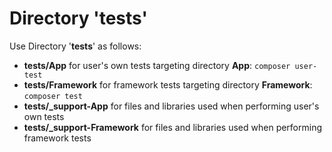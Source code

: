 # Directory '**tests**'

Use Directory '**tests**' as follows:
* **tests/App** for user's own tests targeting directory **App**: ```composer user-test```
* **tests/Framework** for framework tests targeting directory **Framework**: ```composer test```
* **tests/_support-App** for files and libraries used when performing user's own tests
* **tests/_support-Framework** for files and libraries used when performing framework tests
